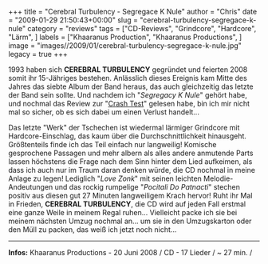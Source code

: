 +++
title = "Cerebral Turbulency - Segregace K Nule"
author = "Chris"
date = "2009-01-29 21:50:43+00:00"
slug = "cerebral-turbulency-segregace-k-nule"
category = "reviews"
tags = ["CD-Reviews", "Grindcore", "Hardcore", "Lärm", ]
labels = ["Khaaranus Production", "Khaaranus Productions", ]
image = "images//2009/01/cerebral-turbulency-segregace-k-nule.jpg"
legacy = true
+++

1993 haben sich **CEREBRAL TURBULENCY** gegründet und feierten 2008 somit ihr 15-Jähriges bestehen. Anlässlich dieses Ereignis kam Mitte des Jahres das siebte Album der Band heraus, das auch gleichzeitig das letzte der Band sein sollte. Und nachdem ich "_Segregacy K Nule_" gehört habe, und nochmal das Review zur "<a href="http://necroslaughter.de/2008/10/cerebral-turbulency-crash-test/">Crash Test</a>" gelesen habe, bin ich mir nicht mal so sicher, ob es sich dabei um einen Verlust handelt...

Das letzte "Werk" der Tschechen ist wiedermal lärmiger Grindcore mit Hardcore-Einschlag, das kaum über die Durchschnittlichkeit hinausgeht. Größtenteils finde ich das Teil einfach nur langweilig! Komische gesprochene Passagen und mehr albern als alles andere anmutende Parts lassen höchstens die Frage nach dem Sinn hinter dem Lied aufkeimen, als dass ich auch nur im Traum daran denken würde, die CD nochmal in meine Anlage zu legen! Lediglich "_Love Zonk_" mit seinen leichten Melodie-Andeutungen und das rockig rumpelige "_Pocitali Do Patnacti_" stechen positiv aus diesen gut 27 Minuten langweiligem Krach hervor!
Ruht ihr Mal in Frieden, **CEREBRAL TURBULENCY**, die CD wird auf jeden Fall erstmal eine ganze Weile in meinem Regal ruhen... Vielleicht packe ich sie bei meinem nächsten Umzug nochmal an... um sie in den Umzugskarton oder den Müll zu packen, das weiß ich jetzt noch nicht...





---
**Infos:**
Khaaranus Productions - 20 Juni 2008 / 
CD - 17 Lieder / ~ 27 min. / 
